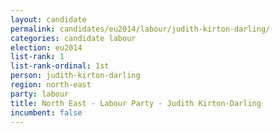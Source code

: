 ```yaml
---
layout: candidate
permalink: candidates/eu2014/labour/judith-kirton-darling/
categories: candidate labour
election: eu2014
list-rank: 1
list-rank-ordinal: 1st
person: judith-kirton-darling
region: north-east
party: labour
title: North East - Labour Party - Judith Kirton-Darling
incumbent: false
---
```

